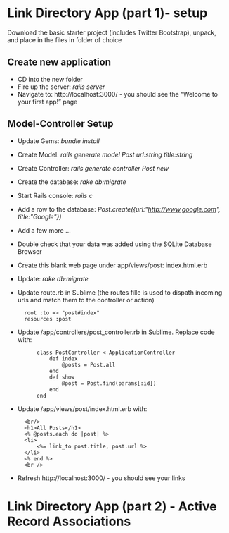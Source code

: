 Link Directory App (part 1)- setup 
=================

Download the basic starter project (includes Twitter Bootstrap), unpack, and place in the files in folder of choice

Create new application
----------------------
- CD into the new folder
- Fire up the server: *rails server*
- Navigate to: http://localhost:3000/ - you should see the “Welcome to your first app!” page

Model-Controller Setup
----------------------
- Update Gems: *bundle install*
- Create Model: *rails generate model Post url:string title:string*
- Create Controller: *rails generate controller Post new*
- Create the database: *rake db:migrate*
- Start Rails console: *rails c*
- Add a row to the database: *Post.create({url:"http://www.google.com", title:"Google"})*
- Add a few more …
- Double check that your data was added using the SQLite Database Browser
- Create this blank web page under app/views/post: index.html.erb
- Update: *rake db:migrate*
- Update route.rb in Sublime (the routes fille is used to dispath incoming urls and match them to the controller or action)

        root :to => "post#index"
        resources :post
        
- Update /app/controllers/post_controller.rb in Sublime. Replace code with:

            class PostController < ApplicationController
                def index
                    @posts = Post.all
                end
                def show
                    @post = Post.find(params[:id])
                end
            end

- Update /app/views/post/index.html.erb with:

        <br/>
        <h1>All Posts</h1>
        <% @posts.each do |post| %>
        <li>
         	<%= link_to post.title, post.url %>
        </li>
        <% end %>
        <br />
        
- Refresh http://localhost:3000/ - you should see your links

Link Directory App (part 2) - Active Record Associations
=================


